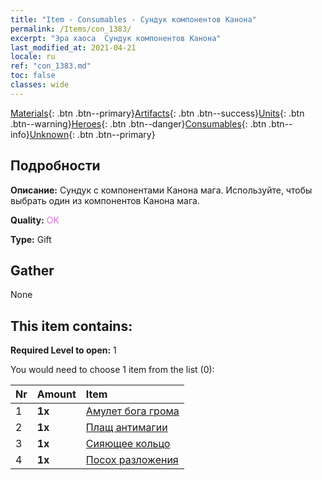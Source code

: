 ```yaml
---
title: "Item - Consumables - Сундук компонентов Канона"
permalink: /Items/con_1383/
excerpt: "Эра хаоса  Сундук компонентов Канона"
last_modified_at: 2021-04-21
locale: ru
ref: "con_1383.md"
toc: false
classes: wide
---
```

 [Materials](/ru/Items/){: .btn .btn--primary}[Artifacts](/ru/Items/Artifacts/){: .btn .btn--success}[Units](/ru/Items/Units/){: .btn .btn--warning}[Heroes](/ru/Items/Heroes/){: .btn .btn--danger}[Consumables](/ru/Items/Consumables/){: .btn .btn--info}[Unknown](/ru/Items/Unknown/){: .btn .btn--primary}

## Подробности
 **Описание:** Сундук с компонентами Канона мага. Используйте, чтобы выбрать один из компонентов Канона мага.

 **Quality:** <span style="color: #DA70D6">OK</span>

 **Type:** Gift

## Gather

  None

## This item contains:

 **Required Level to open:** 1

 You would need to choose 1 item from the list (0):

  | Nr | Amount |     Item    |
  |:---|:-------|:------------|
  | 1 |  **1x** | [Амулет бога грома](/ru/Items/art_136/) |  | 
  | 2 |  **1x** | [Плащ антимагии](/ru/Items/art_137/) |  | 
  | 3 |  **1x** | [Сияющее кольцо](/ru/Items/art_138/) |  | 
  | 4 |  **1x** | [Посох разложения](/ru/Items/art_139/) |  | 
